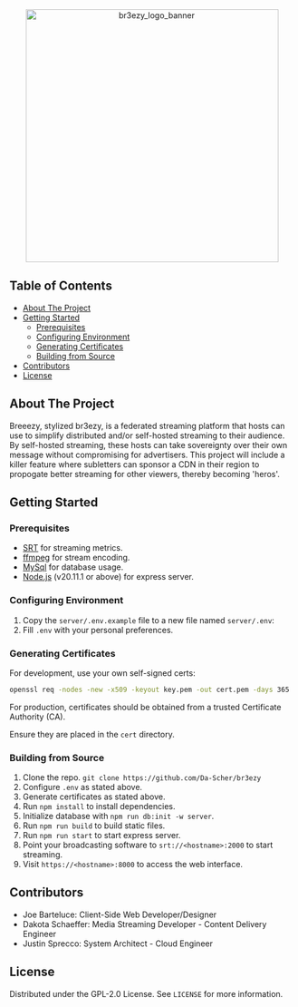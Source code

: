<div align="center"><img width="446" alt="br3ezy_logo_banner" src="https://github.com/Da-Scher/br3ezy/assets/56631681/aa5fa554-0878-4b49-a094-453e85539427"></div>

## Table of Contents

<!--toc:start-->

- [About The Project](#about-the-project)
- [Getting Started](#getting-started)
  - [Prerequisites](#prerequisites)
  - [Configuring Environment](#configuring-environment)
  - [Generating Certificates](#generating-certificates)
  - [Building from Source](#building-from-source)
- [Contributors](#contributors)
- [License](#license)

<!--toc:end-->

<!-- ABOUT THE PROJECT -->

## About The Project

Breeezy, stylized br3ezy, is a federated streaming platform that hosts can use to simplify distributed and/or self-hosted streaming to their audience. By self-hosted streaming, these hosts can take sovereignty over their own message without compromising for advertisers. This project will include a killer feature where subletters can sponsor a CDN in their region to propogate better streaming for other viewers, thereby becoming 'heros'.

<!-- GETTING STARTED -->

## Getting Started

### Prerequisites

- [SRT](https://github.com/Haivision/srt) for streaming metrics.
- [ffmpeg](https://ffmpeg.org/download.html) for stream encoding.
- [MySql](https://dev.mysql.com/downloads/mysql/) for database usage.
- [Node.js](https://nodejs.org/en/download/) (v20.11.1 or above) for express server.

### Configuring Environment

1. Copy the `server/.env.example` file to a new file named `server/.env`:
2. Fill `.env` with your personal preferences.

### Generating Certificates

For development, use your own self-signed certs:

```bash
openssl req -nodes -new -x509 -keyout key.pem -out cert.pem -days 365
```

For production, certificates should be obtained from a trusted Certificate Authority (CA).

Ensure they are placed in the `cert` directory.

### Building from Source

1. Clone the repo. `git clone https://github.com/Da-Scher/br3ezy`
1. Configure `.env` as stated above.
1. Generate certificates as stated above.
1. Run `npm install` to install dependencies.
1. Initialize database with `npm run db:init -w server`.
1. Run `npm run build` to build static files.
1. Run `npm run start` to start express server.
1. Point your broadcasting software to `srt://<hostname>:2000` to start streaming.
1. Visit `https://<hostname>:8000` to access the web interface.

<!-- CONTRIBUTORS -->

## Contributors

- Joe Barteluce: Client-Side Web Developer/Designer
- Dakota Schaeffer: Media Streaming Developer - Content Delivery Engineer
- Justin Sprecco: System Architect - Cloud Engineer

<!-- LICENSE -->

## License

Distributed under the GPL-2.0 License. See `LICENSE` for more information.
